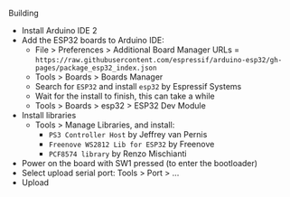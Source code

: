 Building
- Install Arduino IDE 2
- Add the ESP32 boards to Arduino IDE:
  - File > Preferences > Additional Board Manager URLs = `https://raw.githubusercontent.com/espressif/arduino-esp32/gh-pages/package_esp32_index.json
    `
  - Tools > Boards > Boards Manager
  - Search for `ESP32` and install `esp32` by Espressif Systems
  - Wait for the install to finish, this can take a while
  - Tools > Boards > esp32 > ESP32 Dev Module
- Install libraries
  - Tools > Manage Libraries, and install:
    - `PS3 Controller Host` by Jeffrey van Pernis
    - `Freenove WS2812 Lib for ESP32` by Freenove
    - `PCF8574 library` by Renzo Mischianti
- Power on the board with SW1 pressed (to enter the bootloader)
- Select upload serial port: Tools > Port > ...
- Upload
